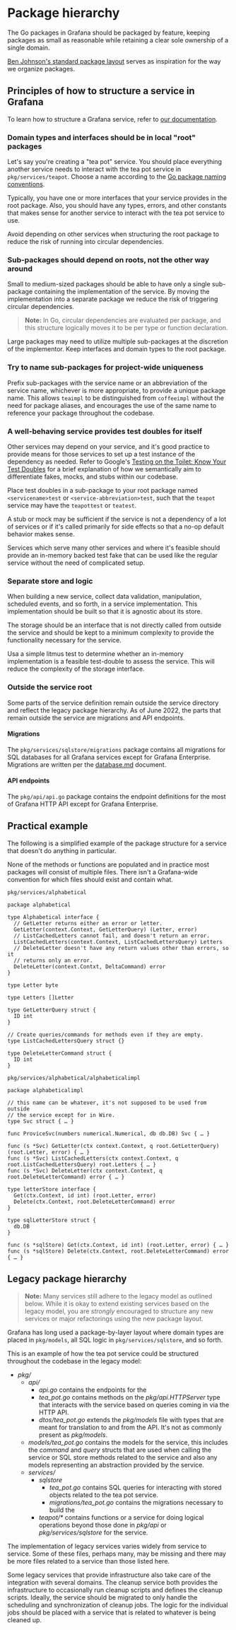 # Package hierarchy

The Go packages in Grafana should be packaged by feature, keeping
packages as small as reasonable while retaining a clear sole ownership
of a single domain.

[Ben Johnson's standard package layout](https://medium.com/@benbjohnson/standard-package-layout-7cdbc8391fc1) serves as
inspiration for the way we organize packages.

## Principles of how to structure a service in Grafana

To learn how to structure a Grafana service, refer to [our documentation](services.md).

### Domain types and interfaces should be in local "root" packages

Let's say you're creating a "tea pot" service. You should place everything another
service needs to interact with the tea pot service in
`pkg/services/teapot`. Choose a name according to the
[Go package naming conventions](https://go.dev/blog/package-names).

Typically, you have one or more interfaces that your service provides
in the root package. Also, you should have any types, errors, and other constants
that makes sense for another service to interact with the tea pot service to
use.

Avoid depending on other services when structuring the root package to
reduce the risk of running into circular dependencies.

### Sub-packages should depend on roots, not the other way around

Small to medium-sized packages should be able to have only a single
sub-package containing the implementation of the service. By moving the
implementation into a separate package we reduce the risk of triggering
circular dependencies.

> **Note:** In Go, circular dependencies are evaluated per
package, and this structure logically moves it to be per type or function
declaration.

Large packages may need to utilize multiple sub-packages at the discretion
of the implementor. Keep interfaces and domain types to the root
package.

### Try to name sub-packages for project-wide uniqueness

Prefix sub-packages with the service name or an abbreviation of the service name, whichever is more appropriate, to provide a unique package name. 
This allows `teaimpl` to be distinguished from `coffeeimpl` without the need for package aliases, and encourages the use of the same name to reference your package throughout the codebase.

### A well-behaving service provides test doubles for itself

Other services may depend on your service, and it's good practice to
provide means for those services to set up a test instance of the
dependency as needed. Refer to Google's
[Testing on the Toilet: Know Your Test Doubles](https://testing.googleblog.com/2013/07/testing-on-toilet-know-your-test-doubles.html) for a brief
explanation of how we semantically aim to differentiate fakes, mocks,
and stubs within our codebase.

Place test doubles in a sub-package to your root package named
`<servicename>test` or `<service-abbreviation>test`, such that the `teapot` service may have the
`teapottest` or `teatest`.

A stub or mock may be sufficient if the service is not a dependency of a
lot of services or if it's called primarily for side effects so that a
no-op default behavior makes sense.

Services which serve many other services and where it's feasible should
provide an in-memory backed test fake that can be used like the
regular service without the need of complicated setup.

### Separate store and logic

When building a new service, collect data validation, manipulation, scheduled
events, and so forth, in a service implementation. This implementation should
be built so that it is agnostic about its store.

The storage should be an interface that is not directly called from
outside the service and should be kept to a minimum complexity to
provide the functionality necessary for the service.

Usa a simple litmus test to determine whether an in-memory implementation is a feasible test-double to assess the service. This will reduce the complexity of the storage interface. 

### Outside the service root

Some parts of the service definition remain outside the
service directory and reflect the legacy package hierarchy.
As of June 2022, the parts that remain outside the service are migrations and API endpoints.

#### Migrations

The `pkg/services/sqlstore/migrations` package contains all migrations for SQL
databases for all Grafana services except for Grafana Enterprise.
Migrations are written per the [database.md](database.md#migrations) document.

#### API endpoints

The `pkg/api/api.go` package contains the endpoint definitions for the most of
Grafana HTTP API except for Grafana Enterprise.

## Practical example

The following is a simplified example of the package structure for a
service that doesn't do anything in particular.

None of the methods or functions are populated and in practice most
packages will consist of multiple files. There isn't a Grafana-wide
convention for which files should exist and contain what.

`pkg/services/alphabetical`

```
package alphabetical

type Alphabetical interface {
  // GetLetter returns either an error or letter.
  GetLetter(context.Context, GetLetterQuery) (Letter, error)
  // ListCachedLetters cannot fail, and doesn't return an error.
  ListCachedLetters(context.Context, ListCachedLettersQuery) Letters
  // DeleteLetter doesn't have any return values other than errors, so it
  // returns only an error.
  DeleteLetter(context.Contxt, DeltaCommand) error
}

type Letter byte

type Letters []Letter

type GetLetterQuery struct {
  ID int
}

// Create queries/commands for methods even if they are empty.
type ListCachedLettersQuery struct {}

type DeleteLetterCommand struct {
  ID int
}

```

`pkg/services/alphabetical/alphabeticalimpl`

```
package alphabeticalimpl

// this name can be whatever, it's not supposed to be used from outside
// the service except for in Wire.
type Svc struct { … }

func ProviceSvc(numbers numerical.Numerical, db db.DB) Svc { … }

func (s *Svc) GetLetter(ctx context.Context, q root.GetLetterQuery) (root.Letter, error) { … }
func (s *Svc) ListCachedLetters(ctx context.Context, q root.ListCachedLettersQuery) root.Letters { … }
func (s *Svc) DeleteLetter(ctx context.Context, q root.DeleteLetterCommand) error { … }

type letterStore interface {
  Get(ctx.Context, id int) (root.Letter, error)
  Delete(ctx.Context, root.DeleteLetterCommand) error
}

type sqlLetterStore struct {
  db.DB
}

func (s *sqlStore) Get(ctx.Context, id int) (root.Letter, error) { … }
func (s *sqlStore) Delete(ctx.Context, root.DeleteLetterCommand) error { … }
```

## Legacy package hierarchy

> **Note:** Many services still adhere to the legacy model as outlined below. While it is okay to
> extend existing services based on the legacy model, you are _strongly_ encouraged to structure any
> new services or major refactorings using the new package layout.

Grafana has long used a package-by-layer layout where domain types
are placed in `pkg/models`, all SQL logic in `pkg/services/sqlstore`,
and so forth.

This is an example of how the tea pot service could be structured
throughout the codebase in the legacy model:

- _pkg/_
  - _api/_
    - _api.go_ contains the endpoints for the
    - _tea_pot.go_ contains methods on the _pkg/api.HTTPServer_ type
      that interacts with the service based on queries coming in via the HTTP
      API.
    - _dtos/tea_pot.go_ extends the _pkg/models_ file with types
      that are meant for translation to and from the API. It's not as commonly
      present as _pkg/models_.
  - _models/tea_pot.go_ contains the models for the service, this
    includes the _command_ and _query_ structs that are used when calling
    the service or SQL store methods related to the service and also any
    models representing an abstraction provided by the service.
  - _services/_
    - _sqlstore_
      - _tea_pot.go_ contains SQL queries for
        interacting with stored objects related to the tea pot service.
      - _migrations/tea_pot.go_ contains the migrations necessary to
        build the
    - _teapot/\*_ contains functions or a service for doing
      logical operations beyond those done in _pkg/api_ or _pkg/services/sqlstore_
      for the service.

The implementation of legacy services varies widely from service to
service. Some of these files, perhaps many, may be missing and there may be
more files related to a service than those listed here.

Some legacy services that provide infrastructure also take care of the
integration with several domains. The cleanup service both
provides the infrastructure to occasionally run cleanup scripts and
defines the cleanup scripts. Ideally, the service should be migrated
to only handle the scheduling and synchronization of cleanup jobs.
The logic for the individual jobs should be placed with a service that is
related to whatever is being cleaned up.
